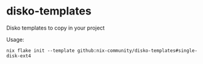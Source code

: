 # disko-templates

Disko templates to copy in your project

Usage:

```
nix flake init --template github:nix-community/disko-templates#single-disk-ext4
```
